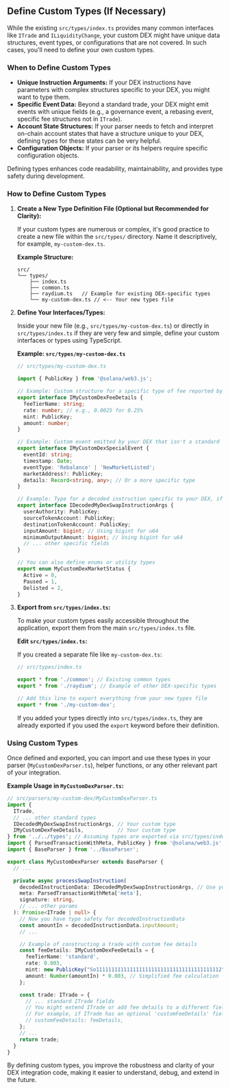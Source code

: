 ## Define Custom Types (If Necessary)

While the existing `src/types/index.ts` provides many common interfaces like `ITrade` and `ILiquidityChange`, your custom DEX might have unique data structures, event types, or configurations that are not covered. In such cases, you'll need to define your own custom types.

### When to Define Custom Types

*   **Unique Instruction Arguments:** If your DEX instructions have parameters with complex structures specific to your DEX, you might want to type them.
*   **Specific Event Data:** Beyond a standard trade, your DEX might emit events with unique fields (e.g., a governance event, a rebasing event, specific fee structures not in `ITrade`).
*   **Account State Structures:** If your parser needs to fetch and interpret on-chain account states that have a structure unique to your DEX, defining types for these states can be very helpful.
*   **Configuration Objects:** If your parser or its helpers require specific configuration objects.

Defining types enhances code readability, maintainability, and provides type safety during development.

### How to Define Custom Types

1.  **Create a New Type Definition File (Optional but Recommended for Clarity):**

    If your custom types are numerous or complex, it's good practice to create a new file within the `src/types/` directory. Name it descriptively, for example, `my-custom-dex.ts`.

    **Example Structure:**

    ```
    src/
    └── types/
        ├── index.ts
        ├── common.ts
        ├── raydium.ts   // Example for existing DEX-specific types
        └── my-custom-dex.ts // <-- Your new types file
    ```

2.  **Define Your Interfaces/Types:**

    Inside your new file (e.g., `src/types/my-custom-dex.ts`) or directly in `src/types/index.ts` if they are very few and simple, define your custom interfaces or types using TypeScript.

    **Example: `src/types/my-custom-dex.ts`**

    ```typescript
    // src/types/my-custom-dex.ts

    import { PublicKey } from '@solana/web3.js';

    // Example: Custom structure for a specific type of fee reported by your DEX
    export interface IMyCustomDexFeeDetails {
      feeTierName: string;
      rate: number; // e.g., 0.0025 for 0.25%
      mint: PublicKey;
      amount: number;
    }

    // Example: Custom event emitted by your DEX that isn't a standard trade or liquidity change
    export interface IMyCustomDexSpecialEvent {
      eventId: string;
      timestamp: Date;
      eventType: 'Rebalance' | 'NewMarketListed';
      marketAddress?: PublicKey;
      details: Record<string, any>; // Or a more specific type
    }

    // Example: Type for a decoded instruction specific to your DEX, if not using Anchor IDL types directly
    export interface IDecodedMyDexSwapInstructionArgs {
      userAuthority: PublicKey;
      sourceTokenAccount: PublicKey;
      destinationTokenAccount: PublicKey;
      inputAmount: bigint; // Using bigint for u64
      minimumOutputAmount: bigint; // Using bigint for u64
      // ... other specific fields
    }

    // You can also define enums or utility types
    export enum MyCustomDexMarketStatus {
      Active = 0,
      Paused = 1,
      Delisted = 2,
    }
    ```

3.  **Export from `src/types/index.ts`:**

    To make your custom types easily accessible throughout the application, export them from the main `src/types/index.ts` file.

    **Edit `src/types/index.ts`:**

    If you created a separate file like `my-custom-dex.ts`:

    ```typescript
    // src/types/index.ts

    export * from './common'; // Existing common types
    export * from './raydium'; // Example of other DEX-specific types

    // Add this line to export everything from your new types file
    export * from './my-custom-dex';
    ```

    If you added your types directly into `src/types/index.ts`, they are already exported if you used the `export` keyword before their definition.

### Using Custom Types

Once defined and exported, you can import and use these types in your parser (`MyCustomDexParser.ts`), helper functions, or any other relevant part of your integration.

**Example Usage in `MyCustomDexParser.ts`:**

```typescript
// src/parsers/my-custom-dex/MyCustomDexParser.ts
import {
  ITrade,
  // ... other standard types
  IDecodedMyDexSwapInstructionArgs, // Your custom type
  IMyCustomDexFeeDetails,           // Your custom type
} from '../../types'; // Assuming types are exported via src/types/index.ts
import { ParsedTransactionWithMeta, PublicKey } from '@solana/web3.js';
import { BaseParser } from '../BaseParser';

export class MyCustomDexParser extends BaseParser {
  // ...

  private async processSwapInstruction(
    decodedInstructionData: IDecodedMyDexSwapInstructionArgs, // Use your custom type
    meta: ParsedTransactionWithMeta['meta'],
    signature: string,
    // ... other params
  ): Promise<ITrade | null> {
    // Now you have type safety for decodedInstructionData
    const amountIn = decodedInstructionData.inputAmount;
    // ...

    // Example of constructing a trade with custom fee details
    const feeDetails: IMyCustomDexFeeDetails = {
      feeTierName: 'standard',
      rate: 0.003,
      mint: new PublicKey("So11111111111111111111111111111111111111112"), // Example SOL mint for fee
      amount: Number(amountIn) * 0.003, // Simplified fee calculation
    };

    const trade: ITrade = {
      // ... standard ITrade fields
      // You might extend ITrade or add fee details to a different field if ITrade doesn't support it directly
      // For example, if ITrade has an optional 'customFeeDetails' field:
      // customFeeDetails: feeDetails,
    };
    // ...
    return trade;
  }
}
```

By defining custom types, you improve the robustness and clarity of your DEX integration code, making it easier to understand, debug, and extend in the future.
```
